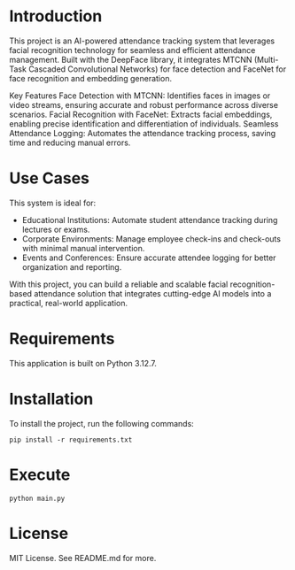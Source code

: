 # Introduction

This project is an AI-powered attendance tracking system that leverages facial recognition technology for seamless and efficient attendance management. Built with the DeepFace library, it integrates MTCNN (Multi-Task Cascaded Convolutional Networks) for face detection and FaceNet for face recognition and embedding generation.

Key Features
Face Detection with MTCNN: Identifies faces in images or video streams, ensuring accurate and robust performance across diverse scenarios.
Facial Recognition with FaceNet: Extracts facial embeddings, enabling precise identification and differentiation of individuals.
Seamless Attendance Logging: Automates the
attendance tracking process, saving time and reducing manual errors.

# Use Cases

This system is ideal for:

- Educational Institutions: Automate student attendance tracking during lectures or exams.
- Corporate Environments: Manage employee check-ins and check-outs with minimal manual intervention.
- Events and Conferences: Ensure accurate attendee logging for better organization and reporting.

With this project, you can build a reliable and scalable facial recognition-based attendance solution that integrates cutting-edge AI models into a practical, real-world application.

# Requirements

This application is built on Python 3.12.7.

# Installation

To install the project, run the following commands:

```
pip install -r requirements.txt
```

# Execute

```
python main.py
```

# License

MIT License. See README.md for more.
